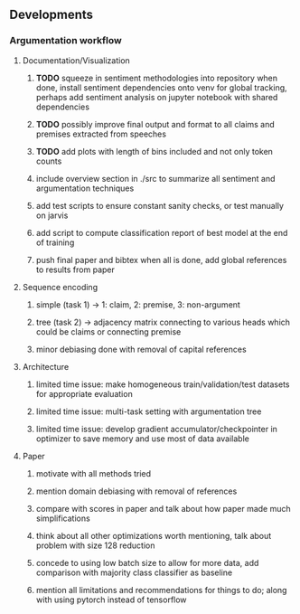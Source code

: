 Developments
------------

### Argumentation workflow

1.  Documentation/Visualization

    1.  **TODO** squeeze in sentiment methodologies into
        repository when done, install sentiment dependencies onto venv
        for global tracking, perhaps add sentiment analysis on jupyter
        notebook with shared dependencies

    2.  **TODO** possibly improve final output and format to
        all claims and premises extracted from speeches

    3.  **TODO** add plots with length of bins included and
        not only token counts

    4.  include overview section in ./src to summarize all sentiment and
        argumentation techniques

    5.  add test scripts to ensure constant sanity checks, or test
        manually on jarvis

    6.  add script to compute classification report of best model at the
        end of training

    7.  push final paper and bibtex when all is done, add global
        references to results from paper

2.  Sequence encoding

    1.  simple (task 1) -\> 1: claim, 2: premise, 3: non-argument

    2.  tree (task 2) -\> adjacency matrix connecting to various heads
        which could be claims or connecting premise

    3.  minor debiasing done with removal of capital references

3.  Architecture

    1.  limited time issue: make homogeneous train/validation/test
        datasets for appropriate evaluation

    2.  limited time issue: multi-task setting with argumentation tree

    3.  limited time issue: develop gradient accumulator/checkpointer in
        optimizer to save memory and use most of data available

4.  Paper

    1.  motivate with all methods tried

    2.  mention domain debiasing with removal of references

    3.  compare with scores in paper and talk about how paper made much
        simplifications

    4.  think about all other optimizations worth mentioning, talk about
        problem with size 128 reduction

    5.  concede to using low batch size to allow for more data, add
        comparison with majority class classifier as baseline

    6.  mention all limitations and recommendations for things to do;
        along with using pytorch instead of tensorflow

